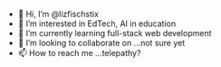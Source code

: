 - 👋 Hi, I’m @lizfischstix
- 👀 I’m interested in EdTech, AI in education
- 🌱 I’m currently learning full-stack web development
- 💞️ I’m looking to collaborate on ...not sure yet
- 📫 How to reach me ...telepathy?

<!---
lizfischstix/lizfischstix is a ✨ special ✨ repository because its `README.md` (this file) appears on your GitHub profile.
You can click the Preview link to take a look at your changes.
--->
